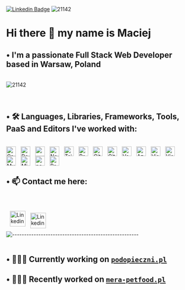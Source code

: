 [![Linkedin Badge](https://img.shields.io/badge/-macGalinski-blue?style=flat&logo=Linkedin&logoColor=white&link=https://www.linkedin.com/in/maciej-gali%C5%84ski-939908209/)](https://www.linkedin.com/in/maciej-gali%C5%84ski-939908209/)
<img src="https://komarev.com/ghpvc/?username=21142&label=Visitors%20count&color=b40e9e&style=flat" alt="21142" />

# Hi there 👋 my name is **Maciej**

## • I'm a passionate **Full Stack Web Developer** based in Warsaw, Poland

<br />
<img align="center" src="https://github-readme-streak-stats.herokuapp.com/?user=21142&theme=dark" alt="21142" />
<br />
<br />
<br />

## • 🛠️ Languages, Libraries, Frameworks, Tools, PaaS and Editors I've worked with:

<br />

<img align="left" alt="Csharp" width="26px" src="https://cdn.jsdelivr.net/gh/devicons/devicon/icons/csharp/csharp-original.svg" style="padding-right:10px;" />
<img align="left" alt="DotNetCore" width="26px" src="https://cdn.jsdelivr.net/gh/devicons/devicon/icons/dotnetcore/dotnetcore-original.svg" style="padding-right:10px;" />
<img align="left" width="26px"src="https://cdn.jsdelivr.net/gh/devicons/devicon/icons/typescript/typescript-original.svg" style="padding-right:10px;" />
<img align="left" alt="Next.js" width="26px" src="https://cdn.jsdelivr.net/gh/devicons/devicon/icons/nextjs/nextjs-original.svg" style="padding-right:10px;" />
<img align="left" alt="TailwindCSS" width="26px" src="https://cdn.jsdelivr.net/gh/devicons/devicon/icons/tailwindcss/tailwindcss-plain.svg" style="padding-right:10px;" />
<img align="left" alt="React" width="26px" src="https://cdn.jsdelivr.net/gh/devicons/devicon/icons/react/react-original.svg" style="padding-right:10px;" />
<img align="left" alt="Git" width="26px" src="https://cdn.jsdelivr.net/gh/devicons/devicon/icons/git/git-original.svg" style="padding-right:10px;" />
<img align="left" alt="GitHub" width="26px" src="https://cdn.jsdelivr.net/gh/devicons/devicon/icons/github/github-original.svg" style="padding-right:10px;" />
<img align="left" alt="Vercel" width="26px" src="https://cdnjs.cloudflare.com/ajax/libs/simple-icons/3.2.0/vercel.svg" style="padding-right:10px;" />
<img align="left" alt="Azure" width="26px" src="https://cdn.jsdelivr.net/gh/devicons/devicon/icons/azure/azure-original.svg" style="padding-right:10px;" />
<img align="left" alt="Visual Studio Code" width="26px" src="https://cdn.jsdelivr.net/gh/devicons/devicon/icons/vscode/vscode-original.svg" style="padding-right:10px;" />
<img align="left" alt="Visual Studio" width="26px" src="https://cdn.jsdelivr.net/gh/devicons/devicon/icons/visualstudio/visualstudio-plain.svg" style="padding-right:10px;" />

<img align="left" alt="MySQL" width="26px" src="https://cdn.jsdelivr.net/gh/devicons/devicon/icons/mysql/mysql-original.svg" style="padding-right:10px;" />
<img align="left" alt="Microsoft SQL Server" width="26px" src="https://cdn.jsdelivr.net/gh/devicons/devicon/icons/microsoftsqlserver/microsoftsqlserver-plain.svg" style="padding-right:10px;" />
<img align="left" alt="postgreSQL" width="26px" src="https://cdn.jsdelivr.net/gh/devicons/devicon/icons/oracle/oracle-original.svg" style="padding-right:10px;" />
<img align="left" alt="Redis" width="26px" src="https://cdn.jsdelivr.net/gh/devicons/devicon/icons/redis/redis-original.svg" style="padding-right:10px;" />
<br />
<br />
<br />

## • 📫 Contact me here:

<br />

[<img align="left" alt="Linkedin" width="42px" src="https://cdn.jsdelivr.net/gh/devicons/devicon/icons/linkedin/linkedin-original.svg" style="padding-left:10px; padding-top:10px;" />](https://www.linkedin.com/in/maciej-galinski/)
<a href="mailto: maciej.galinski1@gmail.com?subject=I%20want%20to%20connect&body=Hello%20Maciej,%0D%0A%0D%0A%20I'm%20writing%20to%20you%20about..."><img align="left" alt="Linkedin" width="42px" src="https://cdn.cdnlogo.com/logos/g/24/gmail-icon.svg" style="padding-left:10px; padding-top:15px;" /></a>

<br />
<br />
<br />

![-----------------------------------------------------](https://raw.githubusercontent.com/andreasbm/readme/master/assets/lines/rainbow.png)
<br />
<br />

## • 👨🏽‍💻 Currently working on <a href="https://podopieczni-21142.vercel.app/" target="_blank">**`podopieczni.pl`**</a>
## • 👨🏽‍💻 Recently worked on <a href="https://podopieczni-21142.vercel.app/" target="_blank">**`mera-petfood.pl`**</a>
